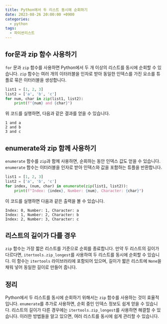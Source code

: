 ```yaml
---
title: Python에서 두 리스트 동시에 순회하기
date: 2023-08-26 20:00:00 +0900
categories:
  - python
tags:
  - 파이썬리스트
---
```


## for문과 zip 함수 사용하기

`for` 문과 `zip` 함수를 사용하면 Python에서 두 개 이상의 리스트를 동시에 순회할 수 있습니다. `zip` 함수는 여러 개의 이터러블을 인자로 받아 동일한 인덱스를 가진 요소를 튜플로 묶은 이터러블을 생성합니다. 

```python
list1 = [1, 2, 3]
list2 = ['a', 'b', 'c']
for num, char in zip(list1, list2):
    print(f"{num} and {char}")
```

위 코드를 실행하면, 다음과 같은 결과를 얻을 수 있습니다.

```
1 and a
2 and b
3 and c
```

## enumerate와 zip 함께 사용하기

`enumerate` 함수를 `zip`과 함께 사용하면, 순회하는 동안 인덱스 값도 얻을 수 있습니다. `enumerate` 함수는 이터러블을 인자로 받아 인덱스와 값을 포함하는 튜플을 반환합니다.

```python
list1 = [1, 2, 3]
list2 = ['a', 'b', 'c']
for index, (num, char) in enumerate(zip(list1, list2)):
    print(f"Index: {index}, Number: {num}, Character: {char}")
```

이 코드를 실행하면 다음과 같은 출력을 볼 수 있습니다.

```
Index: 0, Number: 1, Character: a
Index: 1, Number: 2, Character: b
Index: 2, Number: 3, Character: c
```

## 리스트의 길이가 다를 경우

`zip` 함수는 가장 짧은 리스트를 기준으로 순회를 종료합니다. 만약 두 리스트의 길이가 다르다면, `itertools.zip_longest`를 사용하여 두 리스트를 동시에 순회할 수 있습니다. 이 함수는 `itertools` 라이브러리에 포함되어 있으며, 길이가 짧은 리스트에 `None`을 채워 넣어 동일한 길이로 만들어 줍니다.

## 정리

Python에서 두 리스트를 동시에 순회하기 위해서는 `zip` 함수를 사용하는 것이 효율적입니다. `enumerate`를 추가로 사용하면, 순회 중인 인덱스 정보도 쉽게 얻을 수 있습니다. 리스트의 길이가 다른 경우에는 `itertools.zip_longest`를 사용하면 해결할 수 있습니다. 이러한 방법들을 알고 있으면, 여러 리스트를 동시에 쉽게 관리할 수 있습니다.